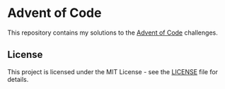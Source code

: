 # Advent of Code

This repository contains my solutions to the [Advent of Code](https://adventofcode.com) challenges.

## License

This project is licensed under the MIT License - see the [LICENSE](LICENSE) file for details.
